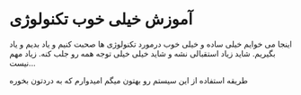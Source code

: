 # آموزش خیلی خوب تکنولوژی

اینجا می خوایم خیلی ساده و خیلی خوب درمورد تکنولوژی ها صحبت کنیم و یاد بدیم و یاد بگیریم.
شاید زیاد استقبالی نشه و شاید خیلی خیلی توجه همه رو جلب کنه. زیاد مهم نیست...

طریقه استفاده از این سیستم رو بهتون میگم امیدوارم که به دردتون بخوره
